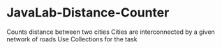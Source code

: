 # JavaLab-Distance-Counter
Counts distance between two cities
Сities are interconnected by a given network of roads
Use Collections for the task
